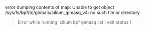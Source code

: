 error dumping contents of map: Unable to get object /sys/fs/bpf/tc/globals/cilium_ipmasq_v4: no such file or directory
> Error while running 'cilium bpf ipmasq list':  exit status 1

